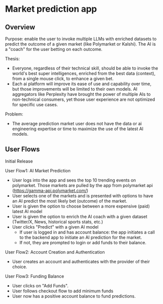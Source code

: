# Market prediction app

## Overview

Purpose: enable the user to invoke multiple LLMs with enriched datasets to predict the outcome of a given market (like Polymarket or Kalshi). The AI is a "coach" for the user betting on each outcome.

Thesis: 
* Everyone, regardless of their technical skill, should be able to invoke the world's best super intelligences, enriched from the best data (context), from a single mouse click, to enhance a given bet.
* Each ai platform will improve its ease of use and capability over time, but those improvements will be limited to their own models. AI aggregators like Perplexity have brought the power of multiple AIs to non-technical consumers, yet those user experience are not optimized for specific use cases.

Problem:
* The average prediction market user does not have the data or ai engineering expertise or time to maximize the use of the latest AI models. 



## User Flows

Initial Release

User Flow1: AI Market Prediction
* User logs into the app and sees the top 10 trending events on polymarket. Those markets are pulled by the app from polymarket api (https://gamma-api.polymarket.com/)
* User selects one of the markets and is presented with options to have an AI predict the most likely bet (outcome) of the market.
* User is given the option to choose between a more expensive (paid) latest AI model
* User is given the option to enrich the AI coach with a given dataset (Twitter/X, News, historical sports stats, etc.)
* User clicks "Predict" with a given AI model
    * If user is logged in and has account balance: the app initiates a call to the backend app to initiate an AI prediction for the market.
    * If not, they are prompted to login or add funds to their balance.

User Flow2: Account Creation and Authentication
* User creates an account and authenticates with the provider of their choice.

User Flow3: Funding Balance
* User clicks on "Add Funds".
* User follows checkout flow to add minimum funds
* User now has a positive account balance to fund predictions.

